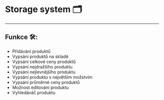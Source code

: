 # Storage system 🗂️
---
## Funkce 🛠️:
- Přidávání produktů
- Vypsání produktů na skladě
- Vypsání celkové ceny produktů
- Vypsání nejdražšího produktu
- Vypsání nejlevnějšího produktu
- Vypsání produktu s největším možstvím
- Vypsání průměrné ceny produktů
- Možnost editování produktu
- Vyhledáváč produktu
